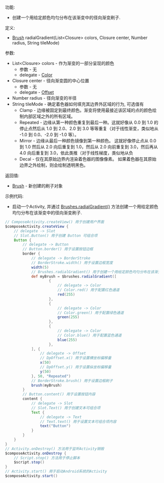 功能:

+ 创建一个用给定颜色均匀分布在该渐变中的径向渐变刷子.

定义:

+ [Brush](/API/UI/Compose/Graphics/Brush/README.md) radialGradient(List\<Closure\> colors, Closure center,
  Number radius, String tileMode)

参数:

+ List\<Closure\> colors - 作为渐变的一部分呈现的颜色
    + 参数 - 无
    + delegate - [Color](/API/UI/Compose/Theme/Color/Color/README.md)
+ Closure center - 径向渐变圆的中心位置
    + 参数 - 无
    + delegate - [Offset](/API/UI/Compose/Graphics/Offset/README.md)
+ Number radius - 径向渐变的半径
+ String tileMode - 确定着色器如何填充其边界外区域的行为, 可选值有
    + Clamp - 边缘被固定到最终颜色。渐变将使用最接近该区域的点的颜色绘制内部区域之外的所有区域。
    + Repeated - 边缘从第一种颜色重复到最后一种。这就好像从 0.0 到 1.0 的停止点然后从 1.0 到 2.0、2.0 到 3.0 等等重复（对于线性渐变，类似地从 -1.0 到
      0.0、-2.0 到 -1.0 等）。
    + Mirror - 边缘从最后一种颜色镜像到第一种颜色。 这就好像停止点从 0.0 到 1.0 然后从 2.0 向后重复到 1.0，然后从 2.0 向前重复到 3.0，然后再从 4.0
      向后重复到 3.0，依此类推（对于线性梯度，类似地从负
    + Decal - 仅在其原始边界内渲染着色器的图像像素。 如果着色器在其原始边界之外绘制，则会绘制透明黑色。

返回值:

+ [Brush](/API/UI/Compose/Graphics/Brush/README.md) - 新创建的刷子对象

示例代码:

+ 启动一个Activity, 并通过 [Brushes.radialGradient()](/API/UI/Compose/Graphics/Brushes/README.md?id=radialGradient)
  方法创建一个用给定颜色均匀分布在该渐变中的径向渐变刷子.

```groovy
// ComposeActivity.createView() 用于创建用户界面
$composeActivity.createView {
    // delegate -> Slot
    // Slot.Button() 用于创建 Button 可组合项
    Button {
        // delegate -> Button
        // Button.border() 用于设置按钮边框
        border {
            // delegate -> BorderStroke
            // BorderStroke.width() 用于设置边框宽度
            width(5)
            // Brushes.radialGradient() 用于创建一个用给定颜色均匀分布在该渐变中的径向渐变刷子
            def myBrush = $brushes.radialGradient([
                    {
                        // delegate -> Color
                        // Color.red() 用于配置红色通道
                        red(255)
                    },
                    {
                        // delegate -> Color
                        // Color.green() 用于配置绿色通道
                        green(255)
                    },
                    {
                        // delegate -> Color
                        // Color.blue() 用于配置蓝色通道
                        blue(255)
                    },
            ], {
                // delegate -> Offset
                // DpOffset.x() 用于设置横坐标偏移量
                x(50)
                // DpOffset.y() 用于设置纵坐标偏移量
                y(50)
            }, 50, "Repeated")
            // BorderStroke.brush() 用于设置边框刷子
            brush(myBrush)
        }
        // Button.content() 用于设置按钮内容
        content {
            // delegate -> Slot
            // Slot.Text() 用于创建文本可组合项
            Text {
                // delegate -> Text
                // Text.text() 用于设置文本可组合项内容
                text("Button")
            }
        }
    }
}
// Activity.onDestroy() 方法用于监听Activity销毁
$composeActivity.onDestroy {
    // Script.stop() 方法用于停止脚本
    $script.stop()
}
// Activity.start() 用于启动Android系统的Activity
$composeActivity.start()
```